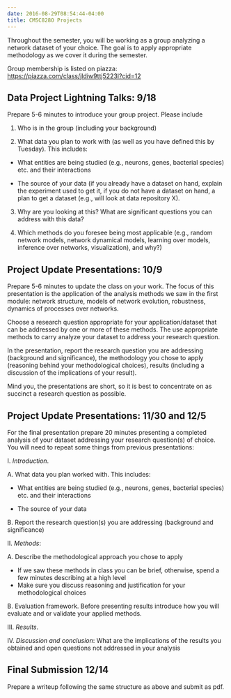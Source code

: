 ```yaml
---
date: 2016-08-29T08:54:44-04:00
title: CMSC828O Projects
---
```


Throughout the semester, you will be working as a group analyzing a network dataset of your choice. The goal is to apply appropriate methodology as we cover it during the semester. 

Group membership is listed on piazza: https://piazza.com/class/jldiw9ttj5223l?cid=12

## Data Project Lightning Talks: 9/18

Prepare 5-6 minutes to introduce your group project. Please include
 
1. Who is in the group (including your background)
  
2. What data you plan to work with (as well as you have defined this by Tuesday). This includes:

  - What entities are being studied (e.g., neurons, genes, bacterial species) etc. and their interactions
  
  - The source of your data (if you already have a dataset on hand, explain the experiment used to get it, if you do not have a dataset on hand, a plan to get a dataset (e.g., will look at data repository X).

3. Why are you looking at this? What are significant questions you can address with this data?

4. Which methods do you foresee being most applicable (e.g., random network models, network dynamical models, learning over models, inference over networks, visualization), and why?)

## Project Update Presentations: 10/9

Prepare 5-6 minutes to update the class on your work. The focus of this presentation is the application of the analysis methods we saw in the first module: network structure, models of network evolution, robustness, dynamics of processes over networks.
 
 Choose a research question appropriate for your application/dataset that can be addressed by one or more of these methods. The use appropriate methods to carry analyze your dataset to address your research question.
  
  In the presentation, report the research question you are addressing (background and significance), the methodology you chose to apply (reasoning behind your methodological choices), results (including a discussion of the implications of your result).
   
   Mind you, the presentations are short, so it is best to concentrate on as succinct a research question as possible.

## Project Update Presentations: 11/30 and 12/5

For the final presentation prepare 20 minutes presenting a completed analysis of your dataset addressing your research question(s) of choice. You will need to repeat some things from previous presentations:


I. *Introduction*. 

  A. What data you plan worked with. This includes:

  - What entities are being studied (e.g., neurons, genes, bacterial species) etc. and their interactions
  
  - The source of your data 
  
  B. Report the research question(s) you are addressing (background and significance)

II. *Methods*: 

  A. Describe the methodological approach you chose to apply 

  - If we saw these methods in class you can be brief, otherwise, spend a few minutes describing at a high level
  - Make sure you discuss reasoning and justification for your methodological choices 

  B. Evaluation framework. Before presenting results introduce how you will evaluate and or validate your applied methods. 

III. *Results*. 

IV. *Discussion and conclusion*: What are the implications of the results you obtained and open questions not addressed in your analysis

## Final Submission 12/14

Prepare a writeup following the same structure as above and submit as pdf.

